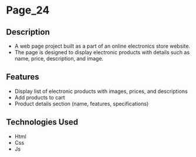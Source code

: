 # Page_24

## Description
- A web page project built as a part of an online electronics store website.
- The page is designed to display electronic products with details such as name, price, description, and image.

## Features
- Display list of electronic products with images, prices, and descriptions
- Add products to cart
- Product details section (name, features, specifications)

## Technologies Used
- Html
- Css
- Js
